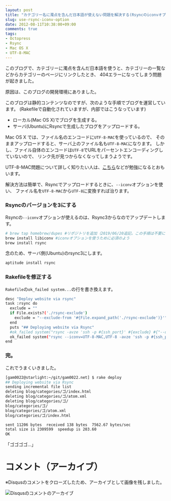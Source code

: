 ```yaml
---
layout: post
title: "カテゴリー名に濁点を含んだ日本語が使えない問題を解決する(Rsyncのiconvオプションを使う)"
slug: use-rsync-iconv-option
date: 2012-08-11T10:38:00+09:00
comments: true
tags:
- Octopress
- Rsync
- Mac OS X
- UTF-8-MAC
---
```


このブログで、カテゴリーに濁点を含んだ日本語を使うと、カテゴリーの一覧などからカテゴリーのページにリンクしたとき、
404エラーになってしまう問題が起きました。

原因は、このブログの開発環境にありました。

このブログは静的コンテンツなのですが、次のような手順でブログを運営しています。
(Rakefileで自動化されていますが、内部ではこうなっています)

* ローカル(Mac OS X)でブログを生成する。
* サーバ(Ubuntu)にRsyncで生成したブログをアップロードする。

Mac OS X では、ファイル名のエンコードに`UTF-8-MAC`を使っているので、
そのままアップロードすると、サーバ上のファイル名も`UTF-8-MAC`になります。
しかし、ファイル自体のエンコードは`UTF-8`でURLをパーセントエンコーディングしていないので、
リンク先が見つからなくなってしまうようです。

UTF-8-MAC問題について詳しく知りたい人は、[こちら](http://d.hatena.ne.jp/miau/20110805/1312555736)などが勉強になるとおもいます。

解決方法は簡単で、Rsyncでアップロードするときに、`--iconv`オプションを使い、
ファイル名を`UTF-8-MAC`から`UTF-8`に変換すれば治ります。

<!--more-->

### Rsyncのバージョンを3にする

Rsyncの`--iconv`オプションが使えるのは、Rsync3からなのでアップデートします。

```bash
# brew tap homebrew/dupes #リポジトリを追加（2019/06/20追記。この手順は不要になりました。）
brew install libiconv #iconvオプションを使うために必須のよう
brew install rsync
```

念のため、サーバ側(Ubuntu)のrsync3にします。

```bash
aptitude install rsync
```

### Rakefileを修正する

`Rakefile`の`ok_failed system...`の行を書き換えます。

```bash
desc "Deploy website via rsync"
task :rsync do
  exclude = ""
  if File.exists?('./rsync-exclude')
    exclude = "--exclude-from '#{File.expand_path('./rsync-exclude')}'"
  end
  puts "## Deploying website via Rsync"
  #ok_failed system("rsync -avze 'ssh -p #{ssh_port}' #{exclude} #{"--delete" unless rsync_delete == false} #{public_dir}/ #{ssh_user}:#{document_root}")
  ok_failed system("rsync --iconv=UTF-8-MAC,UTF-8 -avze 'ssh -p #{ssh_port}' #{exclude} #{"--delete" unless rsync_delete == false} #{public_dir}/ #{ssh_user}:#{document_root}")
end
```

### 完。

これでうまくいきました。

```bash
[gam0022@starlight:~/git/gam0022.net] $ rake deploy
## Deploying website via Rsync
sending incremental file list
deleting blog/categories/ゴ/index.html
deleting blog/categories/ゴ/atom.xml
deleting blog/categories/ゴ/
blog/categories/ゴ/
blog/categories/ゴ/atom.xml
blog/categories/ゴ/index.html

sent 11206 bytes  received 138 bytes  7562.67 bytes/sec
total size is 2309599  speedup is 203.60
OK
```

「ゴゴゴゴ…」

# コメント（アーカイブ）

※Disqusのコメントをクローズしたため、アーカイブとして画像を残しました。

![Disqusのコメントのアーカイブ](/images/posts/2012-08-11-use-rsync-iconv-option/disqus_comments.png)